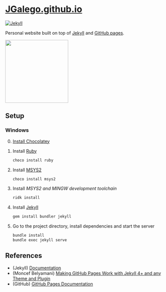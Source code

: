 # [JGalego.github.io](https://jgalego.github.io)

[![Jekyll](https://github.com/JGalego/JGalego.github.io/actions/workflows/jekyll.yml/badge.svg)](https://github.com/JGalego/JGalego.github.io/actions/workflows/jekyll.yml)

Personal website built on top of [Jekyll](https://jekyllrb.com/) and [GitHub pages](https://pages.github.com/).

<img src="https://thumbs.gfycat.com/BareRespectfulBarasinga-size_restricted.gif" width="200"/>

## Setup

### Windows

0. [Install Chocolatey](https://chocolatey.org/install)

1. Install [Ruby](https://www.ruby-lang.org/en/)

    ```bash
    choco install ruby
    ```

2. Install [MSYS2](https://www.msys2.org/)

    ```bash
    choco install msys2
    ```

3. Install *MSYS2 and MINGW development toolchain*

    ```bash
    ridk install
    ```

4. Install [Jekyll](https://jekyllrb.com/)

    ```bash
    gem install bundler jekyll
    ```

5. Go to the project directory, install dependencies and start the server

    ```bash
    bundle install
    bundle exec jekyll serve
    ```

## References

* (Jekyll) [Documentation](https://jekyllrb.com/docs/)
* (Moncef Belyamani) [Making GitHub Pages Work with Jekyll 4+ and any Theme and Plugin](https://www.moncefbelyamani.com/making-github-pages-work-with-latest-jekyll/)
* (GitHub) [GitHub Pages Documentation](https://docs.github.com/en/pages)